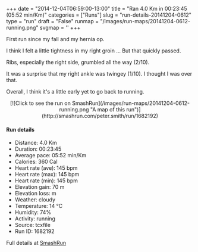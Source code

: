 +++
date = "2014-12-04T06:59:00-13:00"
title = "Ran 4.0 Km in 00:23:45 (05:52 min/Km)"
categories = ["Runs"]
slug = "run-details-20141204-0612"
type = "run"
draft = "False"
runmap = "/images/run-maps/20141204-0612-running.png"
svgmap = '<polyline points="75 54, 82 48, 92 51, 100 34, 94 32, 77 32, 54 33, 40 38, 17 57, 0 70, 13 59, 40 38, 49 35, 49 32, 57 33, 61 29, 66 29, 70 40, 82 41, 81 45">'
+++

First run since my fall and my hernia op. 

I think I felt a little tightness in my right groin ... But that quickly passed. 

Ribs, especially the right side, grumbled all the way (2/10). 

It was a surprise that my right ankle was twingey (1/10). I thought I was over that. 

Overall, I think it's a little early yet to go back to running. 

<!--more-->

<center>
[![Click to see the run on SmashRun](/images/run-maps/20141204-0612-running.png "A map of this run")](http://smashrun.com/peter.smith/run/1682192)
</center>

#### Run details

* Distance: 4.0 Km
* Duration: 00:23:45
* Average pace: 05:52 min/Km
* Calories: 360 Cal
* Heart rate (ave): 145 bpm
* Heart rate (max): 145 bpm
* Heart rate (min): 145 bpm
* Elevation gain: 70 m
* Elevation loss:  m
* Weather: cloudy
* Temperature: 14 &deg;C
* Humidity: 74%
* Activity: running
* Source: tcxfile
* Run ID: 1682192

Full details at [SmashRun](http://smashrun.com/peter.smith/run/1682192)